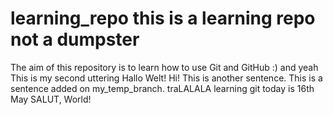 # learning_repo this is a learning repo not a dumpster
The aim of this repository is to learn how to use Git and GitHub :) and yeah
This is my second uttering
Hallo Welt!
Hi!
This is another sentence.
This is a sentence added on my_temp_branch.
traLALALA
learning git
today is 16th May
SALUT, World!